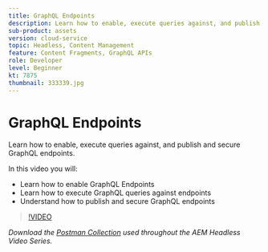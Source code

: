 ```yaml
---
title: GraphQL Endpoints
description: Learn how to enable, execute queries against, and publish and secure GraphQL endpoints. 
sub-product: assets
version: cloud-service
topic: Headless, Content Management
feature: Content Fragments, GraphQL APIs
role: Developer
level: Beginner
kt: 7875
thumbnail: 333339.jpg
---
```


# GraphQL Endpoints

Learn how to enable, execute queries against, and publish and secure GraphQL endpoints.

In this video you will:

+ Learn how to enable GraphQL Endpoints
+ Learn how to execute GraphQL queries against endpoints
+ Understand how to publish and secure GraphQL endpoints

>[!VIDEO](https://video.tv.adobe.com/v/333339/?quality=12&learn=on)

_Download the [Postman Collection](./assets/aem-headless-video-series.postman_collection.json) used throughout the AEM Headless Video Series._
